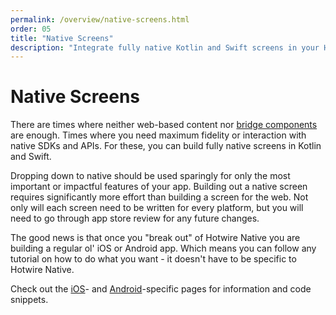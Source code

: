 ```yaml
---
permalink: /overview/native-screens.html
order: 05
title: "Native Screens"
description: "Integrate fully native Kotlin and Swift screens in your Hotiwre Native app."
---
```


# Native Screens

There are times where neither web-based content nor [bridge components](/overview/bridge-components) are enough. Times where you need maximum fidelity or interaction with native SDKs and APIs. For these, you can build fully native screens in Kotlin and Swift.

Dropping down to native should be used sparingly for only the most important or impactful features of your app. Building out a native screen requires significantly more effort than building a screen for the web. Not only will each screen need to be written for every platform, but you will need to go through app store review for any future changes.

The good news is that once you "break out" of Hotwire Native you are building a regular ol' iOS or Android app. Which means you can follow any tutorial on how to do what you want - it doesn't have to be specific to Hotwire Native.

Check out the [iOS](/ios/native-screens)- and [Android](/android/native-screens)-specific pages for information and code snippets.
